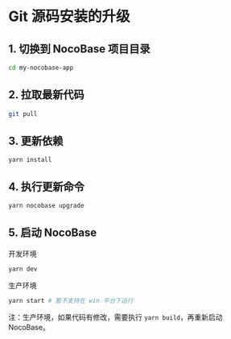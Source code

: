 # Git 源码安装的升级

## 1. 切换到 NocoBase 项目目录

```bash
cd my-nocobase-app
```

## 2. 拉取最新代码

```bash
git pull
```

## 3. 更新依赖

```
yarn install
```

## 4. 执行更新命令

```bash
yarn nocobase upgrade
```

## 5. 启动 NocoBase

开发环境

```bash
yarn dev
```

生产环境

```bash
yarn start # 暂不支持在 win 平台下运行
```

注：生产环境，如果代码有修改，需要执行 `yarn build`，再重新启动 NocoBase。
